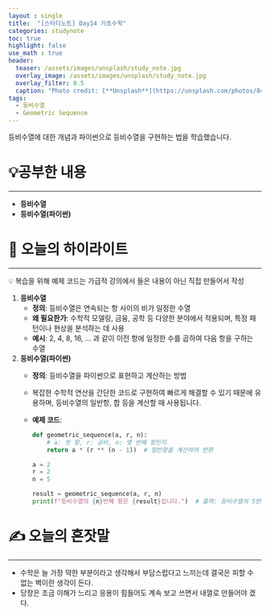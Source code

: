 ```yaml
---
layout : single
title:  "[스터디노트] Day14 기초수학"
categories: studynote
toc: true
highlight: false
use_math : true
header:
  teaser: /assets/images/unsplash/study_note.jpg
  overlay_image: /assets/images/unsplash/study_note.jpg
  overlay_filter: 0.5
  caption: "Photo credit: [**Unsplash**](https://unsplash.com/photos/842ofHC6MaI)"
tags:
  - 등비수열
  - Geometric Sequence
---
```


등비수열에 대한 개념과 파이썬으로 등비수열을 구현하는 법을 학습했습니다.

# 💡공부한 내용

---

- **등비수열**
- **등비수열(파이썬)**

# 📝 오늘의 하이라이트

---

<aside>
💡 복습을 위해 예제 코드는 가급적 강의에서 들은 내용이 아닌 직접 만들어서 작성

</aside>

1. **등비수열**
    - **정의**: 등비수열은 연속되는 항 사이의 비가 일정한 수열
    - **왜 필요한가**: 수학적 모델링, 금융, 공학 등 다양한 분야에서 적용되며, 특정 패턴이나 현상을 분석하는 데 사용
    - **예시**: 2, 4, 8, 16, ... 과 같이 이전 항에 일정한 수를 곱하여 다음 항을 구하는 수열
2. **등비수열(파이썬)**
    - **정의**: 등비수열을 파이썬으로 표현하고 계산하는 방법
    - 복잡한 수학적 연산을 간단한 코드로 구현하여 빠르게 해결할 수 있기 때문에 유용하며, 등비수열의 일반항, 합 등을 계산할 때 사용됩니다.
    - **예제 코드**:
        
        ```python
        def geometric_sequence(a, r, n):
            # a: 첫 항, r: 공비, n: 몇 번째 항인지
            return a * (r ** (n - 1))  # 일반항을 계산하여 반환
        
        a = 2
        r = 2
        n = 5
        
        result = geometric_sequence(a, r, n)
        print(f"등비수열의 {n}번째 항은 {result}입니다.")  # 출력: 등비수열의 5번째 항은 16입니다
        ```
        

# ✍️ 오늘의 혼잣말

---

- 수학은 늘 가장 약한 부분이라고 생각해서 부담스럽다고 느끼는데 결국은 피할 수 없는 벽이란 생각이 든다.
- 당장은 조금 이해가 느리고 응용이 힘들어도 계속 보고 쓰면서 내껄로 만들어야 겠다.